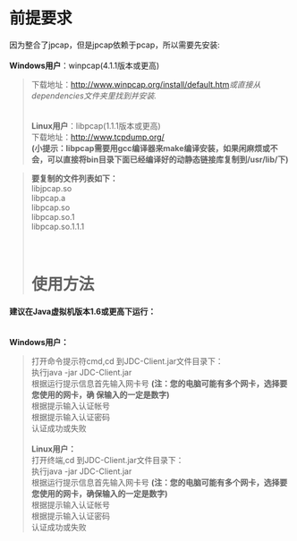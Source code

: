 # 前提要求 #

因为整合了jpcap，但是jpcap依赖于pcap，所以需要先安装:<br><br>
<b>Windows用户</b>：winpcap(4.1.1版本或更高)<br>
<blockquote>下载地址：<a href='http://www.winpcap.org/install/default.htm'>http://www.winpcap.org/install/default.htm</a><em>或直接从dependencies文件夹里找到并安装.</em><br><br><br>
<b>Linux用户</b>：libpcap(1.1.1版本或更高)<br>
下载地址：<a href='http://www.tcpdump.org/'>http://www.tcpdump.org/</a><br>
<b>(小提示：libpcap需要用gcc编译器来make编译安装，如果闲麻烦或不会，可以直接将bin目录下面已经编译好的动静态链接库复制到/usr/lib/下)</b><br>
</blockquote><blockquote><b>要复制的文件列表如下：</b><br>
libjpcap.so<br>
libpcap.a<br>
libpcap.so<br>
libpcap.so.1<br>
libpcap.so.1.1.1<br>
<br><br>
<h1>使用方法</h1></blockquote>

<h4>建议在Java虚拟机版本1.6或更高下运行：</h4><br>
<b>Windows用户：</b><br>
<blockquote>打开命令提示符cmd,cd 到JDC-Client.jar文件目录下：<br>
执行java -jar JDC-Client.jar<br>
根据运行提示信息首先输入网卡号  <b>(注：您的电脑可能有多个网卡，选择要您使用的网卡，确    保输入的一定是数字)</b><br>
根据提示输入认证帐号<br>
根据提示输入认证密码<br>
认证成功或失败<br>
<br>
<b>Linux用户：</b><br>
打开终端,cd 到JDC-Client.jar文件目录下：<br>
执行java -jar JDC-Client.jar<br>
根据运行提示信息首先输入网卡号  <b>(注：您的电脑可能有多个网卡，选择要您使用的网卡，确保输入的一定是数字)</b><br>
根据提示输入认证帐号<br>
根据提示输入认证密码<br>
认证成功或失败<br>